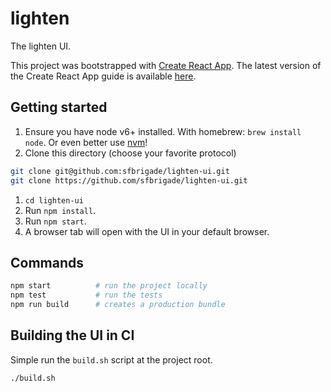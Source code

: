 lighten
=======================
The lighten UI.

This project was bootstrapped with [Create React App](https://github.com/facebookincubator/create-react-app). The latest version of the Create React App guide is available [here](https://github.com/facebookincubator/create-react-app/blob/master/template/README.md).

Getting started
---------------

1. Ensure you have node v6+ installed. With homebrew: `brew install node`. Or even better use [nvm](https://github.com/creationix/nvm)!
1. Clone this directory (choose your favorite protocol)

  ```bash
  git clone git@github.com:sfbrigade/lighten-ui.git
  git clone https://github.com/sfbrigade/lighten-ui.git
  ```
1. `cd lighten-ui`
1. Run `npm install`.
1. Run `npm start`.
1. A browser tab will open with the UI in your default browser.

Commands
-------------------------------------

```bash
npm start          # run the project locally
npm test           # run the tests
npm run build      # creates a production bundle
```

Building the UI in CI
-------------------------------------------

Simple run the `build.sh` script at the project root.

```bash
./build.sh
```
